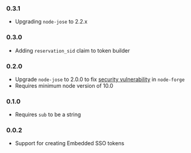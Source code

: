 ### 0.3.1

* Upgrading `node-jose` to 2.2.x

### 0.3.0

* Adding `reservation_sid` claim to token builder

### 0.2.0

* Upgrade `node-jose` to 2.0.0 to fix [security vulnerability](https://snyk.io/vuln/SNYK-JS-NODEFORGE-598677) in `node-forge`
* Requires minimum node version of 10.0

### 0.1.0

* Requires `sub` to be a string

### 0.0.2

* Support for creating Embedded SSO tokens

